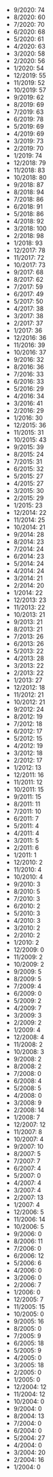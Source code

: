 *  9/2020: 74
*  8/2020: 60
*  7/2020: 70
*  6/2020: 68
*  5/2020: 61
*  4/2020: 63
*  3/2020: 58
*  2/2020: 56
*  1/2020: 54
*  12/2019: 55
*  11/2019: 52
*  10/2019: 57
*  9/2019: 62
*  8/2019: 69
*  7/2019: 63
*  6/2019: 78
*  5/2019: 69
*  4/2019: 69
*  3/2019: 73
*  2/2019: 70
*  1/2019: 74
*  12/2018: 79
*  11/2018: 83
*  10/2018: 80
*  9/2018: 87
*  8/2018: 94
*  7/2018: 86
*  6/2018: 91
*  5/2018: 86
*  4/2018: 92
*  3/2018: 100
*  2/2018: 98
*  1/2018: 93
*  12/2017: 78
*  11/2017: 72
*  10/2017: 73
*  9/2017: 68
*  8/2017: 62
*  7/2017: 59
*  6/2017: 49
*  5/2017: 50
*  4/2017: 38
*  3/2017: 38
*  2/2017: 37
*  1/2017: 36
*  12/2016: 36
*  11/2016: 39
*  10/2016: 37
*  9/2016: 32
*  8/2016: 36
*  7/2016: 33
*  6/2016: 33
*  5/2016: 29
*  4/2016: 34
*  3/2016: 41
*  2/2016: 29
*  1/2016: 30
*  12/2015: 36
*  11/2015: 31
*  10/2015: 43
*  9/2015: 39
*  8/2015: 24
*  7/2015: 31
*  6/2015: 32
*  5/2015: 27
*  4/2015: 27
*  3/2015: 30
*  2/2015: 29
*  1/2015: 23
*  12/2014: 22
*  11/2014: 25
*  10/2014: 21
*  9/2014: 28
*  8/2014: 23
*  7/2014: 24
*  6/2014: 23
*  5/2014: 24
*  4/2014: 24
*  3/2014: 21
*  2/2014: 20
*  1/2014: 22
*  12/2013: 23
*  11/2013: 22
*  10/2013: 21
*  9/2013: 21
*  8/2013: 21
*  7/2013: 26
*  6/2013: 26
*  5/2013: 22
*  4/2013: 28
*  3/2013: 22
*  2/2013: 22
*  1/2013: 27
*  12/2012: 18
*  11/2012: 21
*  10/2012: 21
*  9/2012: 24
*  8/2012: 19
*  7/2012: 18
*  6/2012: 17
*  5/2012: 15
*  4/2012: 19
*  3/2012: 18
*  2/2012: 17
*  1/2012: 13
*  12/2011: 16
*  11/2011: 12
*  10/2011: 15
*  9/2011: 15
*  8/2011: 11
*  7/2011: 10
*  6/2011: 7
*  5/2011: 4
*  4/2011: 4
*  3/2011: 5
*  2/2011: 6
*  1/2011: 1
*  12/2010: 2
*  11/2010: 4
*  10/2010: 4
*  9/2010: 3
*  8/2010: 5
*  7/2010: 3
*  6/2010: 2
*  5/2010: 3
*  4/2010: 3
*  3/2010: 2
*  2/2010: 2
*  1/2010: 2
*  12/2009: 0
*  11/2009: 2
*  10/2009: 2
*  9/2009: 5
*  8/2009: 5
*  7/2009: 4
*  6/2009: 0
*  5/2009: 2
*  4/2009: 7
*  3/2009: 3
*  2/2009: 2
*  1/2009: 4
*  12/2008: 4
*  11/2008: 2
*  10/2008: 3
*  9/2008: 2
*  8/2008: 2
*  7/2008: 0
*  6/2008: 4
*  5/2008: 5
*  4/2008: 0
*  3/2008: 9
*  2/2008: 14
*  1/2008: 7
*  12/2007: 12
*  11/2007: 8
*  10/2007: 4
*  9/2007: 10
*  8/2007: 5
*  7/2007: 7
*  6/2007: 4
*  5/2007: 0
*  4/2007: 4
*  3/2007: 4
*  2/2007: 13
*  1/2007: 4
*  12/2006: 5
*  11/2006: 14
*  10/2006: 5
*  9/2006: 0
*  8/2006: 11
*  7/2006: 0
*  6/2006: 12
*  5/2006: 6
*  4/2006: 0
*  3/2006: 0
*  2/2006: 7
*  1/2006: 0
*  12/2005: 7
*  11/2005: 15
*  10/2005: 0
*  9/2005: 16
*  8/2005: 0
*  7/2005: 9
*  6/2005: 18
*  5/2005: 9
*  4/2005: 0
*  3/2005: 18
*  2/2005: 0
*  1/2005: 0
*  12/2004: 12
*  11/2004: 12
*  10/2004: 0
*  9/2004: 0
*  8/2004: 13
*  7/2004: 0
*  6/2004: 0
*  5/2004: 27
*  4/2004: 0
*  3/2004: 20
*  2/2004: 16
*  1/2004: 0